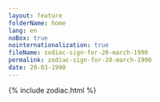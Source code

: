 ```yaml
---
layout: feature
folderName: home
lang: en
noBox: true
nointernationalization: true
fileName: zodiac-sign-for-20-march-1990
permalink: zodiac-sign-for-20-march-1990
date: 20-03-1990
---
```

{% include zodiac.html %}
